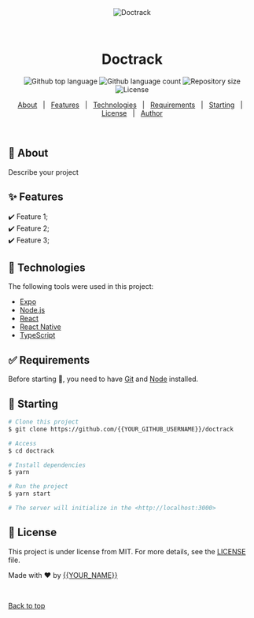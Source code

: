 <div align="center" id="top"> 
  <img src="./.github/app.gif" alt="Doctrack" />

  &#xa0;

  <!-- <a href="https://doctrack.netlify.app">Demo</a> -->
</div>

<h1 align="center">Doctrack</h1>

<p align="center">
  <img alt="Github top language" src="https://img.shields.io/github/languages/top/{{YOUR_GITHUB_USERNAME}}/doctrack?color=56BEB8">

  <img alt="Github language count" src="https://img.shields.io/github/languages/count/{{YOUR_GITHUB_USERNAME}}/doctrack?color=56BEB8">

  <img alt="Repository size" src="https://img.shields.io/github/repo-size/{{YOUR_GITHUB_USERNAME}}/doctrack?color=56BEB8">

  <img alt="License" src="https://img.shields.io/github/license/{{YOUR_GITHUB_USERNAME}}/doctrack?color=56BEB8">

  <!-- <img alt="Github issues" src="https://img.shields.io/github/issues/{{YOUR_GITHUB_USERNAME}}/doctrack?color=56BEB8" /> -->

  <!-- <img alt="Github forks" src="https://img.shields.io/github/forks/{{YOUR_GITHUB_USERNAME}}/doctrack?color=56BEB8" /> -->

  <!-- <img alt="Github stars" src="https://img.shields.io/github/stars/{{YOUR_GITHUB_USERNAME}}/doctrack?color=56BEB8" /> -->
</p>

<!-- Status -->

<!-- <h4 align="center"> 
	🚧  Doctrack 🚀 Under construction...  🚧
</h4> 

<hr> -->

<p align="center">
  <a href="#dart-about">About</a> &#xa0; | &#xa0; 
  <a href="#sparkles-features">Features</a> &#xa0; | &#xa0;
  <a href="#rocket-technologies">Technologies</a> &#xa0; | &#xa0;
  <a href="#white_check_mark-requirements">Requirements</a> &#xa0; | &#xa0;
  <a href="#checkered_flag-starting">Starting</a> &#xa0; | &#xa0;
  <a href="#memo-license">License</a> &#xa0; | &#xa0;
  <a href="https://github.com/{{YOUR_GITHUB_USERNAME}}" target="_blank">Author</a>
</p>

<br>

## :dart: About ##

Describe your project

## :sparkles: Features ##

:heavy_check_mark: Feature 1;\
:heavy_check_mark: Feature 2;\
:heavy_check_mark: Feature 3;

## :rocket: Technologies ##

The following tools were used in this project:

- [Expo](https://expo.io/)
- [Node.js](https://nodejs.org/en/)
- [React](https://pt-br.reactjs.org/)
- [React Native](https://reactnative.dev/)
- [TypeScript](https://www.typescriptlang.org/)

## :white_check_mark: Requirements ##

Before starting :checkered_flag:, you need to have [Git](https://git-scm.com) and [Node](https://nodejs.org/en/) installed.

## :checkered_flag: Starting ##

```bash
# Clone this project
$ git clone https://github.com/{{YOUR_GITHUB_USERNAME}}/doctrack

# Access
$ cd doctrack

# Install dependencies
$ yarn

# Run the project
$ yarn start

# The server will initialize in the <http://localhost:3000>
```

## :memo: License ##

This project is under license from MIT. For more details, see the [LICENSE](LICENSE.md) file.


Made with :heart: by <a href="https://github.com/{{YOUR_GITHUB_USERNAME}}" target="_blank">{{YOUR_NAME}}</a>

&#xa0;

<a href="#top">Back to top</a>
